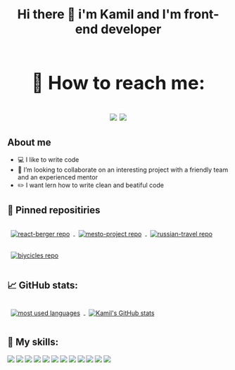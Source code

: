 **<h1 align='center'>Hi there 👋 i'm Kamil and I'm front-end developer<h1>**

## :door: **How to reach me:**

[<img src="https://img.shields.io/badge/Telegram-696969?style=for-the-badge&logo=Telegram&logoColor=#F7DF1E">](https://t.me/Kamil_Kalandarov) 
[<img src="https://img.shields.io/badge/VK-696969?style=for-the-badge&logo=VK&logoColor=#F7DF1E">](https://vk.com/default1313) 

 ## **About me**
- :computer: I like to write code
- :dancers: I’m looking to collaborate on an interesting project with a friendly team and an experienced mentor
- :pencil2: I want lern how to write clean and beatiful code 

## :pushpin: **Pinned repositiries** 

<a href="https://github.com/Kamil-Kalandarov/react-burger">
  <img align="center" style="margin:1rem 0.5rem" src="https://github-readme-stats.vercel.app/api/pin/?username=Kamil-Kalandarov&repo=react-burger&theme=aura" alt="react-berger repo"/>
</a>
<a href="https://github.com/Kamil-Kalandarov/mesto-project">
  <img align="center" style="margin:1rem 0.5rem" src="https://github-readme-stats.vercel.app/api/pin/?username=Kamil-Kalandarov&repo=mesto-project&theme=aura" alt="mesto-project repo"/>
</a>
<a href="https://github.com/Kamil-Kalandarov/russian-travel">
  <img align="center" style="margin:1rem 0.5rem" src="https://github-readme-stats.vercel.app/api/pin/?username=Kamil-Kalandarov&repo=russian-travel&theme=aura" alt="russian-travel repo"/>
</a>
</a>
<a href="https://github.com/Kamil-Kalandarov/biycicles">
  <img align="center" style="margin:1rem 0.5rem" src="https://github-readme-stats.vercel.app/api/pin/?username=Kamil-Kalandarov&repo=biycicles&theme=aura" alt="biycicles repo"/>
</a>
  
  
## :chart_with_upwards_trend: **GitHub stats:**

<a href="https://github.com/Kamil-Kalandarov">
  <img align="center" style="margin:1rem 0.5rem" src="https://github-readme-stats.vercel.app/api/top-langs/?username=Kamil-Kalandarov&theme=aura" alt="most used languages"/>
</a>
<a href="https://github.com/Kamil-Kalandarov">
  <img align="center" style="margin:1rem 0.5rem" src="https://github-readme-stats.vercel.app/api?username=Kamil-Kalandarov&show_icons=true&&count_private=true&theme=aura" alt="Kamil's GitHub stats"/>
</a>

## :hammer: **My skills**:

<img src="https://img.shields.io/badge/JavaScript-696969?style=for-the-badge&logo=JavaScript&logoColor=#F7DF1E"> <img src="https://img.shields.io/badge/TypeScript-696969?style=for-the-badge&logo=TypeScript&logoColor=#F7DF1E"> <img src="https://img.shields.io/badge/React-696969?style=for-the-badge&logo=React&logoColor=#F7DF1E"> <img src="https://img.shields.io/badge/Redux-696969?style=for-the-badge&logo=Redux&logoColor=#F7DF1E"> <img src="https://img.shields.io/badge/React Router-696969?style=for-the-badge&logo=React Router&logoColor=#F7DF1E"> <img src="https://img.shields.io/badge/HTML-696969?style=for-the-badge&logo=HTML5&logoColor=#F7DF1E"> <img src="https://img.shields.io/badge/CSS3-696969?style=for-the-badge&logo=CSS3&logoColor=blue"> <img src="https://img.shields.io/badge/CSS Modules-696969?style=for-the-badge&logo=CSS Modules&logoColor=#F7DF1E"> <img src="https://img.shields.io/badge/npm-696969?style=for-the-badge&logo=npm&logoColor=#F7DF1E"> <img src="https://img.shields.io/badge/websocket-696969?style=for-the-badge&logo=&logoColor=#F7DF1E"> <img src="https://img.shields.io/badge/github-696969?style=for-the-badge&logo=github&logoColor=#F7DF1E"> <img src="https://img.shields.io/badge/node.js-696969?style=for-the-badge&logo=node.js&logoColor=#F7DF1E">